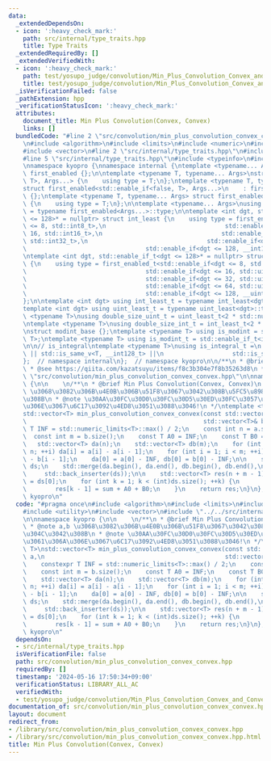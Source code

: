 ```yaml
---
data:
  _extendedDependsOn:
  - icon: ':heavy_check_mark:'
    path: src/internal/type_traits.hpp
    title: Type Traits
  _extendedRequiredBy: []
  _extendedVerifiedWith:
  - icon: ':heavy_check_mark:'
    path: test/yosupo_judge/convolution/Min_Plus_Convolution_Convex_and_Convex.test.cpp
    title: test/yosupo_judge/convolution/Min_Plus_Convolution_Convex_and_Convex.test.cpp
  _isVerificationFailed: false
  _pathExtension: hpp
  _verificationStatusIcon: ':heavy_check_mark:'
  attributes:
    document_title: Min Plus Convolution(Convex, Convex)
    links: []
  bundledCode: "#line 2 \"src/convolution/min_plus_convolution_convex_convex.hpp\"\
    \n#include <algorithm>\n#include <limits>\n#include <numeric>\n#include <utility>\n\
    #include <vector>\n#line 2 \"src/internal/type_traits.hpp\"\n#include <iostream>\n\
    #line 5 \"src/internal/type_traits.hpp\"\n#include <typeinfo>\n#include <cstdint>\n\
    \nnamespace kyopro {\nnamespace internal {\ntemplate <typename... Args> struct\
    \ first_enabled {};\n\ntemplate <typename T, typename... Args>\nstruct first_enabled<std::enable_if<true,\
    \ T>, Args...> {\n    using type = T;\n};\ntemplate <typename T, typename... Args>\n\
    struct first_enabled<std::enable_if<false, T>, Args...>\n    : first_enabled<Args...>\
    \ {};\ntemplate <typename T, typename... Args> struct first_enabled<T, Args...>\
    \ {\n    using type = T;\n};\n\ntemplate <typename... Args>\nusing first_enabled_t\
    \ = typename first_enabled<Args...>::type;\n\ntemplate <int dgt, std::enable_if_t<dgt\
    \ <= 128>* = nullptr> struct int_least {\n    using type = first_enabled_t<std::enable_if<dgt\
    \ <= 8, std::int8_t>,\n                                 std::enable_if<dgt <=\
    \ 16, std::int16_t>,\n                                 std::enable_if<dgt <= 32,\
    \ std::int32_t>,\n                                 std::enable_if<dgt <= 64, std::int64_t>,\n\
    \                                 std::enable_if<dgt <= 128, __int128_t>>;\n};\n\
    \ntemplate <int dgt, std::enable_if_t<dgt <= 128>* = nullptr> struct uint_least\
    \ {\n    using type = first_enabled_t<std::enable_if<dgt <= 8, std::uint8_t>,\n\
    \                                 std::enable_if<dgt <= 16, std::uint16_t>,\n\
    \                                 std::enable_if<dgt <= 32, std::uint32_t>,\n\
    \                                 std::enable_if<dgt <= 64, std::uint64_t>,\n\
    \                                 std::enable_if<dgt <= 128, __uint128_t>>;\n\
    };\n\ntemplate <int dgt> using int_least_t = typename int_least<dgt>::type;\n\
    template <int dgt> using uint_least_t = typename uint_least<dgt>::type;\n\ntemplate\
    \ <typename T>\nusing double_size_uint_t = uint_least_t<2 * std::numeric_limits<T>::digits>;\n\
    \ntemplate <typename T>\nusing double_size_int_t = int_least_t<2 * std::numeric_limits<T>::digits>;\n\
    \nstruct modint_base {};\ntemplate <typename T> using is_modint = std::is_base_of<modint_base,\
    \ T>;\ntemplate <typename T> using is_modint_t = std::enable_if_t<is_modint<T>::value>;\n\
    \n\n// is_integral\ntemplate <typename T>\nusing is_integral_t =\n    std::enable_if_t<std::is_integral_v<T>\
    \ || std::is_same_v<T, __int128_t> ||\n                   std::is_same_v<T, __uint128_t>>;\n\
    };  // namespace internal\n};  // namespace kyopro\n\n/**\n * @brief Type Traits\n\
    \ * @see https://qiita.com/kazatsuyu/items/f8c3b304e7f8b35263d8\n */\n#line 8\
    \ \"src/convolution/min_plus_convolution_convex_convex.hpp\"\n\nnamespace kyopro\
    \ {\n\n    \n/**\n * @brief Min Plus Convolution(Convex, Convex)\n * @note a,b\
    \ \u3068\u3082\u306B\u4E0B\u306B\u51F8\u3067\u3042\u308B\u5FC5\u8981\u304C\u3042\
    \u308B\n * @note \u30AA\u30FC\u30D0\u30FC\u30D5\u30ED\u30FC\u3057\u304C\u3061\u306A\
    \u306E\u3067\u6C17\u3092\u4ED8\u3051\u3088\u3046!\n */\ntemplate <typename T>\n\
    std::vector<T> min_plus_convolution_convex_convex(const std::vector<T>& a,\n \
    \                                                 std::vector<T>& b) {\n    constexpr\
    \ T INF = std::numeric_limits<T>::max() / 2;\n    const int n = a.size();\n  \
    \  const int m = b.size();\n    const T A0 = INF;\n    const T B0 = INF;\n\n \
    \   std::vector<T> da(n);\n    std::vector<T> db(m);\n    for (int i = 1; i <\
    \ n; ++i) da[i] = a[i] - a[i - 1];\n    for (int i = 1; i < m; ++i) db[i] = b[i]\
    \ - b[i - 1];\n    da[0] = a[0] - INF, db[0] = b[0] - INF;\n\n    std::vector<T>\
    \ ds;\n    std::merge(da.begin(), da.end(), db.begin(), db.end(),\n          \
    \     std::back_inserter(ds));\n\n    std::vector<T> res(n + m - 1);\n    T sum\
    \ = ds[0];\n    for (int k = 1; k < (int)ds.size(); ++k) {\n        sum += ds[k];\n\
    \        res[k - 1] = sum + A0 + B0;\n    }\n    return res;\n}\n};  // namespace\
    \ kyopro\n"
  code: "#pragma once\n#include <algorithm>\n#include <limits>\n#include <numeric>\n\
    #include <utility>\n#include <vector>\n#include \"../../src/internal/type_traits.hpp\"\
    \n\nnamespace kyopro {\n\n    \n/**\n * @brief Min Plus Convolution(Convex, Convex)\n\
    \ * @note a,b \u3068\u3082\u306B\u4E0B\u306B\u51F8\u3067\u3042\u308B\u5FC5\u8981\
    \u304C\u3042\u308B\n * @note \u30AA\u30FC\u30D0\u30FC\u30D5\u30ED\u30FC\u3057\u304C\
    \u3061\u306A\u306E\u3067\u6C17\u3092\u4ED8\u3051\u3088\u3046!\n */\ntemplate <typename\
    \ T>\nstd::vector<T> min_plus_convolution_convex_convex(const std::vector<T>&\
    \ a,\n                                                  std::vector<T>& b) {\n\
    \    constexpr T INF = std::numeric_limits<T>::max() / 2;\n    const int n = a.size();\n\
    \    const int m = b.size();\n    const T A0 = INF;\n    const T B0 = INF;\n\n\
    \    std::vector<T> da(n);\n    std::vector<T> db(m);\n    for (int i = 1; i <\
    \ n; ++i) da[i] = a[i] - a[i - 1];\n    for (int i = 1; i < m; ++i) db[i] = b[i]\
    \ - b[i - 1];\n    da[0] = a[0] - INF, db[0] = b[0] - INF;\n\n    std::vector<T>\
    \ ds;\n    std::merge(da.begin(), da.end(), db.begin(), db.end(),\n          \
    \     std::back_inserter(ds));\n\n    std::vector<T> res(n + m - 1);\n    T sum\
    \ = ds[0];\n    for (int k = 1; k < (int)ds.size(); ++k) {\n        sum += ds[k];\n\
    \        res[k - 1] = sum + A0 + B0;\n    }\n    return res;\n}\n};  // namespace\
    \ kyopro\n"
  dependsOn:
  - src/internal/type_traits.hpp
  isVerificationFile: false
  path: src/convolution/min_plus_convolution_convex_convex.hpp
  requiredBy: []
  timestamp: '2024-05-16 17:50:34+09:00'
  verificationStatus: LIBRARY_ALL_AC
  verifiedWith:
  - test/yosupo_judge/convolution/Min_Plus_Convolution_Convex_and_Convex.test.cpp
documentation_of: src/convolution/min_plus_convolution_convex_convex.hpp
layout: document
redirect_from:
- /library/src/convolution/min_plus_convolution_convex_convex.hpp
- /library/src/convolution/min_plus_convolution_convex_convex.hpp.html
title: Min Plus Convolution(Convex, Convex)
---
```

